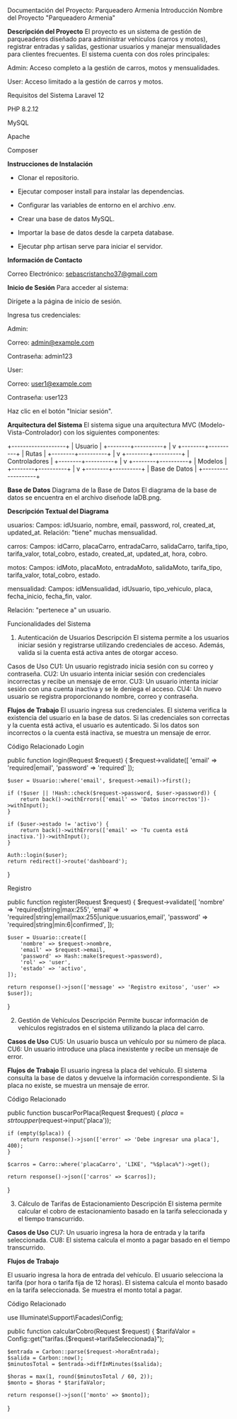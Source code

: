 Documentación del Proyecto: Parqueadero Armenia
Introducción
Nombre del Proyecto
"Parqueadero Armenia"

**Descripción del Proyecto**
El proyecto es un sistema de gestión de parqueaderos diseñado para administrar vehículos (carros y motos), registrar entradas y salidas, gestionar usuarios y manejar mensualidades para clientes frecuentes. El sistema cuenta con dos roles principales:

Admin: Acceso completo a la gestión de carros, motos y mensualidades.

User: Acceso limitado a la gestión de carros y motos.

Requisitos del Sistema
Laravel 12

PHP 8.2.12

MySQL

Apache

Composer

**Instrucciones de Instalación**
- Clonar el repositorio.

- Ejecutar composer install para instalar las dependencias.

- Configurar las variables de entorno en el archivo .env.

- Crear una base de datos MySQL.

- Importar la base de datos desde la carpeta database.

- Ejecutar php artisan serve para iniciar el servidor.

**Información de Contacto**

Correo Electrónico: sebascristancho37@gmail.com

**Inicio de Sesión**
Para acceder al sistema:

Dirígete a la página de inicio de sesión.

Ingresa tus credenciales:

Admin:

Correo: admin@example.com

Contraseña: admin123

User:

Correo: user1@example.com

Contraseña: user123

Haz clic en el botón "Iniciar sesión".

**Arquitectura del Sistema**
El sistema sigue una arquitectura MVC (Modelo-Vista-Controlador) con los siguientes componentes:

+-------------------+
|    Usuario        |
+--------+----------+
         |
         v
+--------+----------+
|    Rutas          |
+--------+----------+
         |
         v
+--------+----------+
|   Controladores   |
+--------+----------+
         |
         v
+--------+----------+
|    Modelos        |
+--------+----------+
         |
         v
+--------+----------+
|    Base de Datos  |
+-------------------+

**Base de Datos**
Diagrama de la Base de Datos
El diagrama de la base de datos se encuentra en el archivo diseñode laDB.png.

**Descripción Textual del Diagrama**

usuarios:
Campos: idUsuario, nombre, email, password, rol, created_at, updated_at.
Relación: "tiene" muchas mensualidad.

carros:
Campos: idCarro, placaCarro, entradaCarro, salidaCarro, tarifa_tipo, tarifa_valor, total_cobro, estado, created_at, updated_at, hora, cobro.

motos:
Campos: idMoto, placaMoto, entradaMoto, salidaMoto, tarifa_tipo, tarifa_valor, total_cobro, estado.

mensualidad:
Campos: idMensualidad, idUsuario, tipo_vehiculo, placa, fecha_inicio, fecha_fin, valor.

Relación: "pertenece a" un usuario.

Funcionalidades del Sistema
1. Autenticación de Usuarios
Descripción
El sistema permite a los usuarios iniciar sesión y registrarse utilizando credenciales de acceso. Además, valida si la cuenta está activa antes de otorgar acceso.

Casos de Uso
CU1: Un usuario registrado inicia sesión con su correo y contraseña.
CU2: Un usuario intenta iniciar sesión con credenciales incorrectas y recibe un mensaje de error.
CU3: Un usuario intenta iniciar sesión con una cuenta inactiva y se le deniega el acceso.
CU4: Un nuevo usuario se registra proporcionando nombre, correo y contraseña.

**Flujos de Trabajo**
El usuario ingresa sus credenciales.
El sistema verifica la existencia del usuario en la base de datos.
Si las credenciales son correctas y la cuenta está activa, el usuario es autenticado.
Si los datos son incorrectos o la cuenta está inactiva, se muestra un mensaje de error.

Código Relacionado
Login

public function login(Request $request)
{
    $request->validate([
        'email' => 'required|email',
        'password' => 'required'
    ]);

    $user = Usuario::where('email', $request->email)->first();

    if (!$user || !Hash::check($request->password, $user->password)) {
        return back()->withErrors(['email' => 'Datos incorrectos'])->withInput();
    }
    
    if ($user->estado != 'activo') {
        return back()->withErrors(['email' => 'Tu cuenta está inactiva.'])->withInput();
    }

    Auth::login($user);
    return redirect()->route('dashboard');
}

Registro

public function register(Request $request)
{
    $request->validate([
        'nombre' => 'required|string|max:255',
        'email' => 'required|string|email|max:255|unique:usuarios,email',
        'password' => 'required|string|min:6|confirmed',
    ]);

    $user = Usuario::create([
        'nombre' => $request->nombre,
        'email' => $request->email,
        'password' => Hash::make($request->password),
        'rol' => 'user',
        'estado' => 'activo',
    ]);

    return response()->json(['message' => 'Registro exitoso', 'user' => $user]);
}

2. Gestión de Vehículos
Descripción
Permite buscar información de vehículos registrados en el sistema utilizando la placa del carro.


**Casos de Uso**
CU5: Un usuario busca un vehículo por su número de placa.
CU6: Un usuario introduce una placa inexistente y recibe un mensaje de error.

**Flujos de Trabajo**
El usuario ingresa la placa del vehículo.
El sistema consulta la base de datos y devuelve la información correspondiente.
Si la placa no existe, se muestra un mensaje de error.

Código Relacionado

public function buscarPorPlaca(Request $request)
{
    $placa = strtoupper($request->input('placa'));
    
    if (empty($placa)) {
        return response()->json(['error' => 'Debe ingresar una placa'], 400);
    }

    $carros = Carro::where('placaCarro', 'LIKE', "%$placa%")->get();
    
    return response()->json(['carros' => $carros]);
}

3. Cálculo de Tarifas de Estacionamiento
Descripción
El sistema permite calcular el cobro de estacionamiento basado en la tarifa seleccionada y el tiempo transcurrido.

**Casos de Uso**
CU7: Un usuario ingresa la hora de entrada y la tarifa seleccionada.
CU8: El sistema calcula el monto a pagar basado en el tiempo transcurrido.

**Flujos de Trabajo**

El usuario ingresa la hora de entrada del vehículo.
El usuario selecciona la tarifa (por hora o tarifa fija de 12 horas).
El sistema calcula el monto basado en la tarifa seleccionada.
Se muestra el monto total a pagar.

Código Relacionado

use Illuminate\Support\Facades\Config;

public function calcularCobro(Request $request)
{
    $tarifaValor = Config::get("tarifas.{$request->tarifaSeleccionada}");
    
    $entrada = Carbon::parse($request->horaEntrada);
    $salida = Carbon::now();
    $minutosTotal = $entrada->diffInMinutes($salida);
    
    $horas = max(1, round($minutosTotal / 60, 2));
    $monto = $horas * $tarifaValor;
    
    return response()->json(['monto' => $monto]);
}

